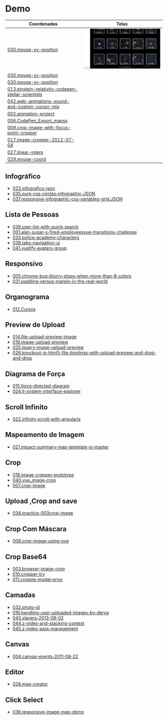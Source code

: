 # Demo

|Coordenadas  |Telas        |
|---          |---          |
| [030.mouse-xy-position](https://renatomportugal.github.io/template/030.mouse-xy-position/) | <img src="images/030.mouse-xy-position.png" alt="drawing" max-width="100px" max-height="100px"/> |
| [030.mouse-xy-position](https://renatomportugal.github.io/template/030.mouse-xy-position/) ||
| [030.mouse-xy-position](https://renatomportugal.github.io/template/030.mouse-xy-position/) ||
| [013.einstein-relativity-codepen-stellar-scientists](https://renatomportugal.github.io/template/013.einstein-relativity-codepen-stellar-scientists/) ||
| [042.web-animations-sound-and-custom-cursor-mix](https://renatomportugal.github.io/template/042.web-animations-sound-and-custom-cursor-mix/) ||
| [002.animation-project](https://renatomportugal.github.io/template/002.animation-project/) ||
| [006.CodePen_Export_mapsv](https://renatomportugal.github.io/template/006.CodePen_Export_mapsv/) ||
| [009.crop-image-with-focus-point-cropper](https://renatomportugal.github.io/template/009.crop-image-with-focus-point-cropper/) ||
| [017.image-cropper-2012-07-04](https://renatomportugal.github.io/template/017.image-cropper-2012-07-04/) ||
| [027.linear-interp](https://renatomportugal.github.io/template/027.linear-interp/) ||
| [029.mouse-coord](https://renatomportugal.github.io/template/029.mouse-coord/) ||

## Infográfico

* [023.infografico-json](https://renatomportugal.github.io/template/023.infografico-json/)
* [035.pure-css-circles-infographic-JSON](https://renatomportugal.github.io/template/035.pure-css-circles-infographic-JSON/)
* [037.responsive-infographic-css-variables-grid.JSON](https://renatomportugal.github.io/template/037.responsive-infographic-css-variables-grid.JSON/)

## Lista de Pessoas

* [039.user-list-with-quick-search](https://renatomportugal.github.io/template/039.user-list-with-quick-search/)
* [001.alan-sugar-s-fired-employeesvue-transitions-challenge](https://renatomportugal.github.io/template/001.alan-sugar-s-fired-employeesvue-transitions-challenge/)
* [033.police-academy-characters](https://renatomportugal.github.io/template/033.police-academy-characters/)
* [038.tabs-navigation-ui](https://renatomportugal.github.io/template/038.tabs-navigation-ui/)
* [041.vuetify-avatars-group](https://renatomportugal.github.io/template/041.vuetify-avatars-group/)

## Responsivo

* [005.chrome-bug-blurry-stops-when-more-than-8-colors](https://renatomportugal.github.io/template/005.chrome-bug-blurry-stops-when-more-than-8-colors/)
* [031.padding-versus-margin-in-the-real-world](https://renatomportugal.github.io/template/031.padding-versus-margin-in-the-real-world/)

## Organograma

* [012.Cursos](https://renatomportugal.github.io/template/012.Cursos/)

## Preview de Upload

* [014.file-upload-preview-image](https://renatomportugal.github.io/template/014.file-upload-preview-image/)
* [019.image-upload-preview](https://renatomportugal.github.io/template/019.image-upload-preview/)
* [025.jquery-image-upload-preview](https://renatomportugal.github.io/template/025.jquery-image-upload-preview/)
* [026.knockout-js-html5-file-bindings-with-upload-preview-and-drag-and-drop](https://renatomportugal.github.io/template/026.knockout-js-html5-file-bindings-with-upload-preview-and-drag-and-drop/)

## Diagrama de Força

* [015.force-directed-diagram](https://renatomportugal.github.io/template/015.force-directed-diagram/)
* [024.it-system-interface-explorer](https://renatomportugal.github.io/template/024.it-system-interface-explorer/)

## Scroll Infinito

* [022.infinity-scroll-with-angularjs](https://renatomportugal.github.io/template/022.infinity-scroll-with-angularjs/)

## Mapeamento de Imagem

* [021.impact-summary-map-template-js-master](https://renatomportugal.github.io/template/021.impact-summary-map-template-js-master/)

## Crop

* [018.image-cropper-prototype](https://renatomportugal.github.io/template/018.image-cropper-prototype/)
* [040.vue_image-crop](https://renatomportugal.github.io/template/040.vue_image-crop/)
* [007.crop-image](https://renatomportugal.github.io/template/007.crop-image/)

## Upload ,Crop and save

* [034.practice-003crop-image](https://renatomportugal.github.io/template/034.practice-003crop-image/)

## Crop Com Máscara

* [008.crop-image-using-svg](https://renatomportugal.github.io/template/008.crop-image-using-svg/)

## Crop Base64

* [003.browser-image-crop](https://renatomportugal.github.io/template/003.browser-image-crop/)
* [010.cropper-try](https://renatomportugal.github.io/template/010.cropper-try/)
* [011.croppie-modal-error](https://renatomportugal.github.io/template/011.croppie-modal-error/)

## Camadas

* [032.photo-id](https://renatomportugal.github.io/template/032.photo-id/)
* [016.handling-user-uploaded-images-by-derya](https://renatomportugal.github.io/template/016.handling-user-uploaded-images-by-derya/)
* [043.xlayers-2013-08-02](https://renatomportugal.github.io/template/043.xlayers-2013-08-02/)
* [044.z-index-and-stacking-context](https://renatomportugal.github.io/template/044.z-index-and-stacking-context/)
* [045.z-index-sass-management](https://renatomportugal.github.io/template/045.z-index-sass-management/)

## Canvas

* [004.canvas-events-2011-08-22](https://renatomportugal.github.io/template/004.canvas-events-2011-08-22/)

## Editor

* [028.map-creator](https://renatomportugal.github.io/template/028.map-creator/)

## Click Select

* [036.responsive-image-map-demo](https://renatomportugal.github.io/template/036.responsive-image-map-demo/)
